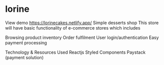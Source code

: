 # lorine
View demo https://lorinecakes.netlify.app/
Simple desserts shop
This store will have basic functionality of e-commerce stores which includes

Browsing product inventory
Order fulfilment
User login/authentication
Easy payment processing


Technology & Resources Used
Reactjs
Styled Components
Paystack (payment solution)
